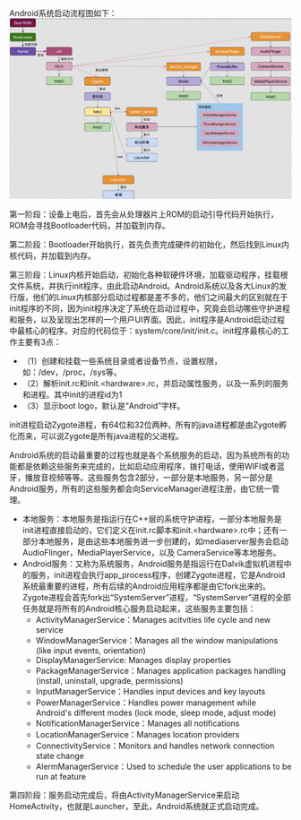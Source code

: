 Android系统启动流程图如下：
![Launcher的启动](img/Launcher的启动.png)

第一阶段：设备上电后，首先会从处理器片上ROM的启动引导代码开始执行，ROM会寻找Bootloader代码，并加载到内存。

第二阶段：Bootloader开始执行，首先负责完成硬件的初始化，然后找到Linux内核代码，并加载到内存。

第三阶段：Linux内核开始启动，初始化各种软硬件环境，加载驱动程序，挂载根文件系统，并执行init程序，由此启动Android。Android系统以及各大Linux的发行版，他们的Linux内核部分启动过程都是差不多的，他们之间最大的区别就在于init程序的不同，因为init程序决定了系统在启动过程中，究竟会启动哪些守护进程和服务，以及呈现出怎样的一个用户UI界面。因此，init程序是Android启动过程中最核心的程序。对应的代码位于：system/core/init/init.c。init程序最核心的工作主要有3点：
- （1）创建和挂载一些系统目录或者设备节点，设置权限，如：/dev，/proc，/sys等。
- （2）解析init.rc和init.\<hardware\>.rc，并启动属性服务，以及一系列的服务和进程。其中init的进程id为1
- （3）显示boot logo，默认是“Android”字样。

init进程启动Zygote进程，有64位和32位两种，所有的java进程都是由Zygote孵化而来，可以说Zygote是所有java进程的父进程。

Android系统的启动最重要的过程也就是各个系统服务的启动，因为系统所有的功能都是依赖这些服务来完成的，比如启动应用程序，拨打电话，使用WIFI或者蓝牙，播放音视频等等。这些服务包含2部分，一部分是本地服务，另一部分是Android服务，所有的这些服务都会向ServiceManager进程注册，由它统一管理。
- 本地服务：本地服务是指运行在C++层的系统守护进程，一部分本地服务是init进程直接启动的，它们定义在init.rc脚本和init.\<hardware\>.rc中；还有一部分本地服务，是由这些本地服务进一步创建的，如mediaserver服务会启动AudioFlinger，MediaPlayerService，以及 CameraService等本地服务。
- Android服务：又称为系统服务，Android服务是指运行在Dalvik虚拟机进程中的服务，init进程会执行app_process程序，创建Zygote进程，它是Android系统最重要的进程，所有后续的Android应用程序都是由它fork出来的。Zygote进程会首先fork出“SystemServer”进程，“SystemServer”进程的全部任务就是将所有的Android核心服务启动起来，这些服务主要包括：
  - ActivityManagerService：Manages acitvities life cycle and new service
  - WindowManagerService：Manages all the window manipulations (like input events, orientation)
  - DisplayManagerService: Manages display properties
  - PackageManagerService：Manages application packages handling (install, uninstall, upgrade, permissions)
  - InputManagerService：Handles input devices and key layouts
  - PowerManagerService：Handles power management while Android's different modes (lock mode, sleep mode, adjust mode)
  - NotificationManagerService：Manages all notifications
  - LocationManagerService：Manages location providers
  - ConnectivityService：Monitors and handles network connection state change
  - AlermManagerService：Used to schedule the user applications to be run at feature

第四阶段：服务启动完成后，将由ActivityManagerService来启动HomeActivity，也就是Launcher，至此，Android系统就正式启动完成。
